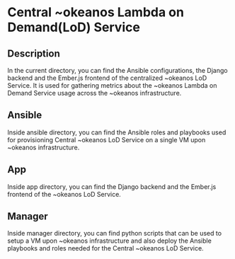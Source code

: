 # Central ~okeanos Lambda on Demand(LoD) Service

## Description
In the current directory, you can find the Ansible configurations, the Django backend and the
Ember.js frontend of the centralized ~okeanos LoD Service. It is used for gathering metrics about
the ~okeanos Lambda on Demand Service usage across the ~okeanos infrastructure.

## Ansible
Inside ansible directory, you can find the Ansible roles and playbooks used for provisioning Central
~okeanos LoD Service on a single VM upon ~okeanos infrastructure.

## App
Inside app directory, you can find the Django backend and the Ember.js frontend of the ~okeanos LoD
Service.

## Manager
Inside manager directory, you can find python scripts that can be used to setup a VM upon ~okeanos
infrastructure and also deploy the Ansible playbooks and roles needed for the Central ~okeanos LoD
Service.
